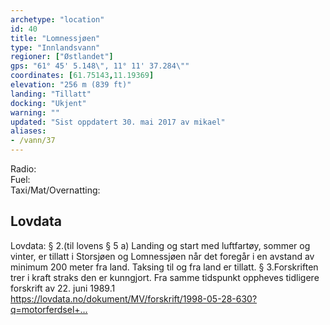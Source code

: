 ```yaml
---
archetype: "location"
id: 40
title: "Lomnessjøen"
type: "Innlandsvann"
regioner: ["Østlandet"]
gps: "61° 45' 5.148\", 11° 11' 37.284\""
coordinates: [61.75143,11.19369]
elevation: "256 m (839 ft)"
landing: "Tillatt"
docking: "Ukjent"
warning: ""
updated: "Sist oppdatert 30. mai 2017 av mikael"
aliases:
- /vann/37
---
```


Radio:\
Fuel:\
Taxi/Mat/Overnatting:

## Lovdata

Lovdata: § 2.(til lovens § 5 a) Landing og start med luftfartøy, sommer og vinter, er tillatt i Storsjøen og Lomnessjøen når det foregår i en avstand av minimum 200 meter fra land. Taksing til og fra land er tillatt. § 3.Forskriften trer i kraft straks den er kunngjort. Fra samme tidspunkt oppheves tidligere forskrift av 22. juni 1989.1\
https://lovdata.no/dokument/MV/forskrift/1998-05-28-630?q=motorferdsel+…
